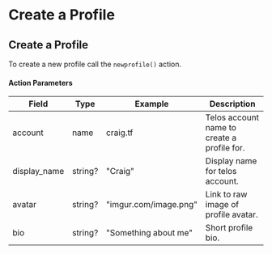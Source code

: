 # Create a Profile

## Create a Profile

To create a new profile call the `newprofile()` action.

#### Action Parameters

| Field         | Type    | Example               | Description                                 |
| ------------- | ------- | --------------------- | ------------------------------------------- |
| account       | name    | craig.tf              | Telos account name to create a profile for. |
| display\_name | string? | "Craig"               | Display name for telos account.             |
| avatar        | string? | "imgur.com/image.png" | Link to raw image of profile avatar.        |
| bio           | string? | "Something about me"  | Short profile bio.                          |

